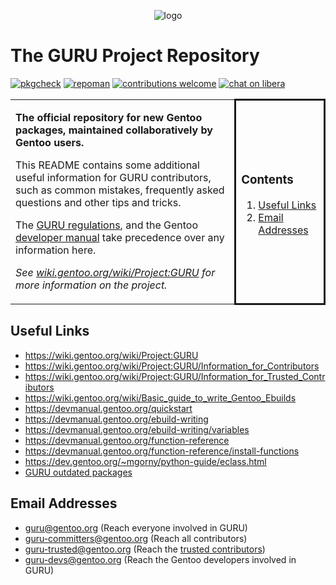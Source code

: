 <p align="center">
<img src="guru.svg" alt="logo">
</p>

# The GURU Project Repository

[![pkgcheck](https://github.com/gentoo/guru/workflows/pkgcheck/badge.svg)](https://github.com/gentoo/guru/actions?query=workflow%3Apkgcheck)
[![repoman](https://github.com/gentoo/guru/workflows/repoman/badge.svg)](https://github.com/gentoo/guru/actions?query=workflow%3Arepoman)
[![contributions welcome](https://img.shields.io/badge/contributions-welcome-brightgreen.svg)](https://wiki.gentoo.org/wiki/Project:GURU/Information_for_Contributors)
[![chat on libera](https://img.shields.io/badge/chat-on%20libera-brightgreen.svg)](https://web.libera.chat/#gentoo-guru)

<table><tr>
<td width="68%">

**The official repository for new Gentoo packages, maintained collaboratively by Gentoo users.**

This README contains some additional useful information for GURU contributors, such as common mistakes, frequently asked questions and other tips and tricks. 

The [GURU regulations](https://wiki.gentoo.org/wiki/Project:GURU#The_regulations), and the Gentoo [developer manual](https://devmanual.gentoo.org/) take precedence over any information here.

*See [wiki.gentoo.org/wiki/Project:GURU](https://wiki.gentoo.org/wiki/Project:GURU) for more information on the project.*

</td>
<td width="27%" style="border-style:solid; border-radius:10px;">

### Contents

1. [Useful Links](#links)
2. [Email Addresses](#email)

</td>
</tr></table>

## Useful Links <a name="links"></a>

- https://wiki.gentoo.org/wiki/Project:GURU
- https://wiki.gentoo.org/wiki/Project:GURU/Information_for_Contributors
- https://wiki.gentoo.org/wiki/Project:GURU/Information_for_Trusted_Contributors
- https://wiki.gentoo.org/wiki/Basic_guide_to_write_Gentoo_Ebuilds
- https://devmanual.gentoo.org/quickstart
- https://devmanual.gentoo.org/ebuild-writing
- https://devmanual.gentoo.org/ebuild-writing/variables
- https://devmanual.gentoo.org/function-reference
- https://devmanual.gentoo.org/function-reference/install-functions
- https://dev.gentoo.org/~mgorny/python-guide/eclass.html
- [GURU outdated packages](https://repology.org/projects/?inrepo=gentoo_ovl_guru&outdated=on)

## Email Addresses <a name="email"></a>

- guru@gentoo.org (Reach everyone involved in GURU)
- guru-committers@gentoo.org (Reach all contributors)
- guru-trusted@gentoo.org (Reach the [trusted contributors](https://wiki.gentoo.org/wiki/Project:GURU/Information_for_Trusted_Contributors))
- guru-devs@gentoo.org (Reach the Gentoo developers involved in GURU)
